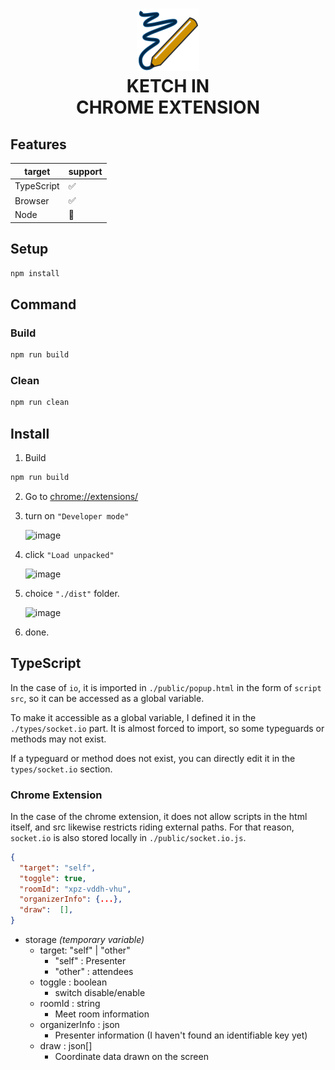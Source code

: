 <h1 align="center">
  <img src="./public/icon.png">
  <br>
  KETCH IN
  <br>
  CHROME EXTENSION
</h1>

## Features

|target|support|
|----|----|
|TypeScript|✅|
|Browser|✅|
|Node|🚫|

## Setup

```bash
npm install
```

## Command

### Build

```bash
npm run build
```

### Clean

```bash
npm run clean
```

## Install

1. Build

```bash
npm run build
```

2. Go to [chrome://extensions/](chrome://extensions/)

3. turn on `"Developer mode"`

    <img width="155" alt="image" src="https://user-images.githubusercontent.com/9214362/161409261-f63a6c74-0399-42de-a6f5-65634036717e.png">

4. click `"Load unpacked"`

    <img width="138" alt="image" src="https://user-images.githubusercontent.com/9214362/161409270-ca6768ae-34ab-4b74-9462-0d890e16c7d1.png">

5. choice `"./dist"` folder.

    <img width="493" alt="image" src="https://user-images.githubusercontent.com/9214362/161409343-b46901da-14c1-4721-9cb9-5ce7e711f58b.png">

6. done.

## TypeScript

In the case of `io`, it is imported in `./public/popup.html` in the form of `script src`, so it can be accessed as a global variable.

To make it accessible as a global variable, I defined it in the `./types/socket.io` part. It is almost forced to import, so some typeguards or methods may not exist.

If a typeguard or method does not exist, you can directly edit it in the `types/socket.io` section.

### Chrome Extension

In the case of the chrome extension, it does not allow scripts in the html itself, and src likewise restricts riding external paths. For that reason, `socket.io` is also stored locally in `./public/socket.io.js`.


```json
{
  "target": "self", 
  "toggle": true, 
  "roomId": "xpz-vddh-vhu", 
  "organizerInfo": {...}, 
  "draw":  [], 
}
```
- storage *(temporary variable)*
  - target: "self" | "other"
    - "self" : Presenter
    - "other" : attendees
  - toggle : boolean
    - switch disable/enable
  - roomId : string
    - Meet room information
  - organizerInfo : json
    - Presenter information (I haven't found an identifiable key yet)
  - draw : json[]
    - Coordinate data drawn on the screen
